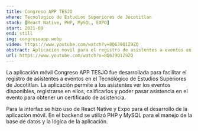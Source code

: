 ```yaml
---
title: Congreso APP TESJO
where: Tecnologico de Estudios Superiores de Jocotitlan
stack: [React Native, PHP, MySQL, EXPO]
start: 2021-09
end: still
img: congresoapp.webp
video: https://www.youtube.com/watch?v=8Q6J9Q1Z9ZQ
abstract: Aplicacion movil para el registro de asistentes a eventos en el TESJO.
url: https://www.youtube.com/watch?v=8Q6J9Q1Z9ZQ
---
```


La aplicación móvil Congreso APP TESJO fue desarrollada para facilitar el registro de asistentes a eventos en el Tecnológico de Estudios Superiores de Jocotitlan. La aplicación permite a los asistentes ver los eventos disponibles, registrarse en ellos, calificarlos y poder pasar asistencia en el evento para obtener un certificado de asistencia.

Para la interfaz se hizo uso de React Native y Expo para el desarrollo de la aplicación móvil. En el backend se utilizó PHP y MySQL para el manejo de la base de datos y la lógica de la aplicación.
